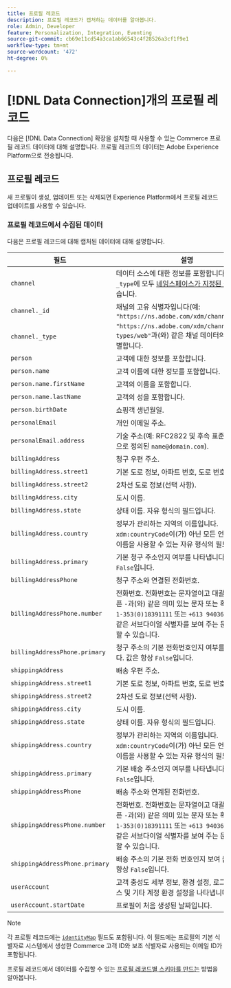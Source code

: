 ```yaml
---
title: 프로필 레코드
description: 프로필 레코드가 캡처하는 데이터를 알아봅니다.
role: Admin, Developer
feature: Personalization, Integration, Eventing
source-git-commit: cb69e11cd54a3ca1ab66543c4f28526a3cf1f9e1
workflow-type: tm+mt
source-wordcount: '472'
ht-degree: 0%

---
```


# [!DNL Data Connection]개의 프로필 레코드

다음은 [!DNL Data Connection] 확장을 설치할 때 사용할 수 있는 Commerce 프로필 레코드 데이터에 대해 설명합니다. 프로필 레코드의 데이터는 Adobe Experience Platform으로 전송됩니다.

## 프로필 레코드

새 프로필이 생성, 업데이트 또는 삭제되면 Experience Platform에서 프로필 레코드 업데이트를 사용할 수 있습니다.

### 프로필 레코드에서 수집된 데이터

다음은 프로필 레코드에 대해 캡처된 데이터에 대해 설명합니다.

| 필드 | 설명 |
|---|---|
| `channel` | 데이터 소스에 대한 정보를 포함합니다. `_id`과(와) `_type`에 모두 [네임스페이스가 지정된 값](https://experienceleague.adobe.com/en/docs/experience-platform/xdm/schema/namespaces)이(가) 있습니다. |
| `channel._id` | 채널의 고유 식별자입니다(예: `"https://ns.adobe.com/xdm/channels/web"`). |
| `channel._type` | `"https://ns.adobe.com/xdm/channel-types/web"`과(와) 같은 채널 데이터의 소스를 식별합니다. |
| `person` | 고객에 대한 정보를 포함합니다. |
| `person.name` | 고객 이름에 대한 정보를 포함합니다. |
| `person.name.firstName` | 고객의 이름을 포함합니다. |
| `person.name.lastName` | 고객의 성을 포함합니다. |
| `person.birthDate` | 쇼핑객 생년월일. |
| `personalEmail` | 개인 이메일 주소. |
| `personalEmail.address` | 기술 주소(예: RFC2822 및 후속 표준에 일반적으로 정의된 `name@domain.com`). |
| `billingAddress` | 청구 우편 주소. |
| `billingAddress.street1` | 기본 도로 정보, 아파트 번호, 도로 번호 및 도로명. |
| `billingAddress.street2` | 2차선 도로 정보(선택 사항). |
| `billingAddress.city` | 도시 이름. |
| `billingAddress.state` | 상태 이름. 자유 형식의 필드입니다. |
| `billingAddress.country` | 정부가 관리하는 지역의 이름입니다. `xdm:countryCode`이(가) 아닌 모든 언어의 국가 이름을 사용할 수 있는 자유 형식의 필드입니다. |
| `billingAddress.primary` | 기본 청구 주소인지 여부를 나타냅니다. 값은 항상 `False`입니다. |
| `billingAddressPhone` | 청구 주소와 연결된 전화번호. |
| `billingAddressPhone.number` | 전화번호. 전화번호는 문자열이고 대괄호 `()`, 하이픈 `-`과(와) 같은 의미 있는 문자 또는 확장 `x`(예: `1-353(0)18391111` 또는 `+613 9403600x1234`)와 같은 서브다이얼 식별자를 보여 주는 문자를 포함할 수 있습니다. |
| `billingAddressPhone.primary` | 청구 주소의 기본 전화번호인지 여부를 나타냅니다. 값은 항상 `False`입니다. |
| `shippingAddress` | 배송 우편 주소. |
| `shippingAddress.street1` | 기본 도로 정보, 아파트 번호, 도로 번호 및 도로명. |
| `shippingAddress.street2` | 2차선 도로 정보(선택 사항). |
| `shippingAddress.city` | 도시 이름. |
| `shippingAddress.state` | 상태 이름. 자유 형식의 필드입니다. |
| `shippingAddress.country` | 정부가 관리하는 지역의 이름입니다. `xdm:countryCode`이(가) 아닌 모든 언어의 국가 이름을 사용할 수 있는 자유 형식의 필드입니다. |
| `shippingAddress.primary` | 기본 배송 주소인지 여부를 나타냅니다. 값은 항상 `False`입니다. |
| `shippingAddressPhone` | 배송 주소와 연계된 전화번호. |
| `shippingAddressPhone.number` | 전화번호. 전화번호는 문자열이고 대괄호 `()`, 하이픈 `-`과(와) 같은 의미 있는 문자 또는 확장 `x`(예: `1-353(0)18391111` 또는 `+613 9403600x1234`)와 같은 서브다이얼 식별자를 보여 주는 문자를 포함할 수 있습니다. |
| `shippingAddressPhone.primary` | 배송 주소의 기본 전화 번호인지 보여 줍니다. 값은 항상 `False`입니다. |
| `userAccount` | 고객 충성도 세부 정보, 환경 설정, 로그인 프로세스 및 기타 계정 환경 설정을 나타냅니다. |
| `userAccount.startDate` | 프로필이 처음 생성된 날짜입니다. |

>[!NOTE]
>
>각 프로필 레코드에는 [`identityMap`](https://experienceleague.adobe.com/en/docs/experience-platform/xdm/field-groups/profile/identitymap) 필드도 포함됩니다. 이 필드에는 프로필의 기본 식별자로 시스템에서 생성한 Commerce 고객 ID와 보조 식별자로 사용되는 이메일 ID가 포함됩니다.

프로필 레코드에서 데이터를 수집할 수 있는 [프로필 레코드별 스키마를 만드는](profile-data.md) 방법을 알아봅니다.
